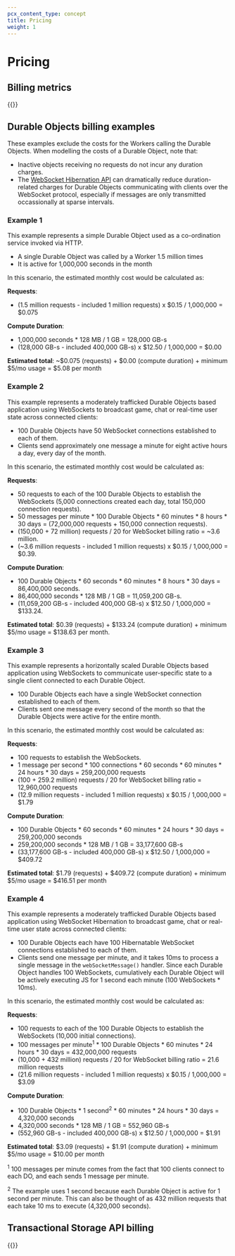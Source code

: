 ```yaml
---
pcx_content_type: concept
title: Pricing
weight: 1
---
```


# Pricing

## Billing metrics

{{<render file="_durable_objects_pricing.md" productFolder="workers">}}

## Durable Objects billing examples

These examples exclude the costs for the Workers calling the Durable Objects. When modelling the costs of a Durable Object, note that:

* Inactive objects receiving no requests do not incur any duration charges.
* The [WebSocket Hibernation API](/durable-objects/reference/websockets/#websocket-hibernation) can dramatically reduce duration-related charges for Durable Objects communicating with clients over the WebSocket protocol, especially if messages are only transmitted occassionally at sparse intervals.

### Example 1

This example represents a simple Durable Object used as a co-ordination service invoked via HTTP.

* A single Durable Object was called by a Worker 1.5 million times
* It is active for 1,000,000 seconds in the month

In this scenario, the estimated monthly cost would be calculated as:

**Requests**:
- (1.5 million requests - included 1 million requests) x $0.15 / 1,000,000 = $0.075

**Compute Duration**:
- 1,000,000 seconds \* 128 MB / 1 GB = 128,000 GB-s
- (128,000 GB-s - included 400,000 GB-s) x $12.50 / 1,000,000 = $0.00

**Estimated total**: ~$0.075 (requests) + $0.00 (compute duration) + minimum $5/mo usage = $5.08 per month

### Example 2

This example represents a moderately trafficked Durable Objects based application using WebSockets to broadcast game, chat or real-time user state across connected clients:

* 100 Durable Objects have 50 WebSocket connections established to each of them.
* Clients send approximately one message a minute for eight active hours a day, every day of the month.

In this scenario, the estimated monthly cost would be calculated as:

**Requests**:
- 50 requests to each of the 100 Durable Objects to establish the WebSockets (5,000 connections created each day, total 150,000 connection requests).
- 50 messages per minute \* 100 Durable Objects \* 60 minutes \* 8 hours \* 30 days = (72,000,000 requests + 150,000 connection requests).
- (150,000 + 72 million) requests / 20 for WebSocket billing ratio = ~3.6 million.
- (~3.6 million requests - included 1 million requests) x $0.15 / 1,000,000 = $0.39.

**Compute Duration**:
- 100 Durable Objects \* 60 seconds \* 60 minutes \* 8 hours \* 30 days = 86,400,000 seconds.
- 86,400,000 seconds \* 128 MB / 1 GB = 11,059,200 GB-s.
- (11,059,200 GB-s - included 400,000 GB-s) x $12.50 / 1,000,000 = $133.24.

**Estimated total**: $0.39 (requests) + $133.24 (compute duration) + minimum $5/mo usage = $138.63 per month.

### Example 3

This example represents a horizontally scaled Durable Objects based application using WebSockets to communicate user-specific state to a single client connected to each Durable Object.

* 100 Durable Objects each have a single WebSocket connection established to each of them.
* Clients sent one message every second of the month so that the Durable Objects were active for the entire month.

In this scenario, the estimated monthly cost would be calculated as:

**Requests**:
- 100 requests to establish the WebSockets.
- 1 message per second \* 100 connections \* 60 seconds \* 60 minutes \* 24 hours \* 30 days = 259,200,000 requests
- (100 + 259.2 million) requests / 20 for WebSocket billing ratio = 12,960,000 requests
- (12.9 million requests - included 1 million requests) x $0.15 / 1,000,000 = $1.79

**Compute Duration**:
- 100 Durable Objects \* 60 seconds \* 60 minutes \* 24 hours \* 30 days = 259,200,000 seconds
- 259,200,000 seconds \* 128 MB / 1 GB = 33,177,600 GB-s
- (33,177,600 GB-s - included 400,000 GB-s) x $12.50 / 1,000,000 = $409.72

**Estimated total**: $1.79 (requests) + $409.72 (compute duration) + minimum $5/mo usage = $416.51 per month

### Example 4

This example represents a moderately trafficked Durable Objects based application using WebSocket Hibernation to broadcast game, chat or real-time user state across connected clients:

* 100 Durable Objects each have 100 Hibernatable WebSocket connections established to each of them.
* Clients send one message per minute, and it takes 10ms to process a single message in the `webSocketMessage()` handler. Since each Durable Object handles 100 WebSockets, cumulatively each Durable Object will be actively executing JS for 1 second each minute (100 WebSockets * 10ms).

In this scenario, the estimated monthly cost would be calculated as:

**Requests**:
- 100 requests to each of the 100 Durable Objects to establish the WebSockets (10,000 initial connections).
- 100 messages per minute<sup>1</sup> \* 100 Durable Objects \* 60 minutes \* 24 hours \* 30 days = 432,000,000 requests
- (10,000 + 432 million) requests / 20 for WebSocket billing ratio = 21.6 million requests
- (21.6 million requests - included 1 million requests) x $0.15 / 1,000,000 = $3.09

**Compute Duration**:
- 100 Durable Objects \* 1 second<sup>2</sup> \* 60 minutes \* 24 hours \* 30 days = 4,320,000 seconds
- 4,320,000 seconds \* 128 MB / 1 GB = 552,960 GB-s
- (552,960 GB-s - included 400,000 GB-s) x $12.50 / 1,000,000 = $1.91

**Estimated total**: $3.09 (requests) + $1.91 (compute duration) + minimum $5/mo usage = $10.00 per month

<sup>1</sup> 100 messages per minute comes from the fact that 100 clients connect to each DO, and each sends 1 message per minute.

<sup>2</sup> The example uses 1 second because each Durable Object is active for 1 second per minute. This can also be thought of as 432 million requests that each take 10 ms to execute (4,320,000 seconds).

## Transactional Storage API billing

{{<render file="_transactional_storage_api_pricing.md" productFolder="workers">}}
